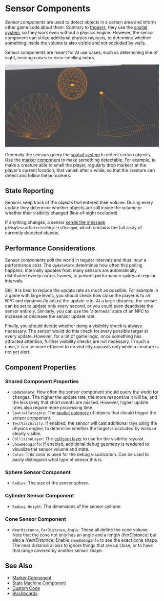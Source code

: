 # Sensor Components

*Sensor components* are used to detect objects in a certain area and inform other game code about them. Contrary to [triggers](../physics/jolt/actors/jolt-trigger-component.md), they use the [spatial system](../runtime/world/spatial-system.md), so they work even without a physics engine. However, the sensor component can utilize additional physics raycasts, to determine whether something inside the volume is also visible and not occluded by walls.

 Sensor components are meant for AI use cases, such as determining line of sight, hearing noises or even smelling odors.

![Sensor components](media/sensor-components.jpg)

Generally the sensors query the [spatial system](../runtime/world/spatial-system.md) to detect certain objects. Use the [marker component](../gameplay/marker-component.md) to make something detectable. For example, to make a creature able to smell the player, regularly drop markers at the player's current location, that vanish after a while, so that the creature can detect and follow these markers.

## State Reporting

Sensors keep track of the objects that entered their volume. During every update they determine whether objects are still inside the volume or whether their visibility changed (line-of-sight occluded).

If anything changes, a sensor [sends the message](../runtime/world/world-messaging.md) `plMsgSensorDetectedObjectsChanged`, which contains the full array of currently detected objects.

## Performance Considerations

Sensor components poll the world in regular intervals and thus incur a performance cost. The `UpdateRate` determines how often this polling happens. Internally updates from many sensors are automatically distributed evenly across frames, to prevent performance spikes at regular intervals.

Still, it is best to reduce the update rate as much as possible. For example in a game with large levels, you should check how close the player is to an NPC and dynamically adjust the update rate. At a large distance, the sensor can be set to update only every second, or you could even deactivate the sensor entirely. Similarly, you can use the 'alterness' state of an NPC to increase or decrease the sensor update rate.

Finally, you should decide whether doing a visibility check is always necessary. The sensor would do this check for every possible target at every update. However, for a lot of game logic, once something has attracted attention, further visibility checks are not necessary. In such a case, it can be more efficient to do visibility raycasts only while a creature is not yet alert.

## Component Properties

### Shared Component Properties

* `UpdateRate`: How often the sensor component should query the world for changes. The higher the update rate, the more responsive it will be, and the less likely that short events are missed. However, higher update rates also require more processing time.
* `SpatialCategory`: The [spatial category](../runtime/world/spatial-system.md) of objects that should trigger the sensor component.
* `TestVisibility`: If enabled, the sensor will cast additional rays using the physics engine, to determine whether the target is occluded by walls or clearly visible.
* `CollisionLayer`: The [collision layer](../physics/jolt/collision-shapes/jolt-collision-layers.md) to use for the visibility raycast.
* `ShowDebugInfo`: If enabled, additional debug geometry is rendered to visualize the sensor volume and state.
* `Color`: This color is used for the debug visualization. Can be used to easily distinguish what type of sensor this is.

### Sphere Sensor Component

* `Radius`: The size of the sensor sphere.

### Cylinder Sensor Component

* `Radius`, `Height`: The dimensions of the sensor cylinder.

### Cone Sensor Component

* `NearDistance`, `FarDistance`, `Angle`: These all define the cone volume. Note that the cone not only has an angle and a length (*FarDistance*) but also a *NearDistance*. Enable `ShowDebugInfo` to see the exact cone shape. The near distance allows to ignore things that are up close, or to have that range covered by another sensor shape.

## See Also

* [Marker Component](../gameplay/marker-component.md)
* [State Machine Component](state-machine-component.md)
* [Custom Code](../custom-code/custom-code-overview.md)
* [Blackboards](../Miscellaneous/blackboards.md)
